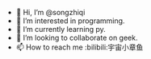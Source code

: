 - 👋 Hi, I’m @songzhiqi
- 👀 I’m interested in programming.
- 🌱 I’m currently learning py.
- 💞️ I’m looking to collaborate on geek.
- 📫 How to reach me :bilibili:宇宙小章鱼

<!---
songzhiqi/songzhiqi is a ✨ special ✨ repository because its `README.md` (this file) appears on your GitHub profile.
You can click the Preview link to take a look at your changes.
--->
